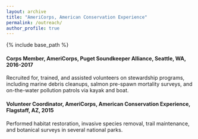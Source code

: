 ```yaml
---
layout: archive
title: "AmeriCorps, American Conservation Experience"
permalink: /outreach/
author_profile: true
---
```


{% include base_path %}

#### Corps Member, AmeriCorps, Puget Soundkeeper Alliance, Seattle, WA, 2016-2017
Recruited for, trained, and assisted volunteers on stewardship programs, including marine debris cleanups, salmon pre-spawn mortality surveys, and on-the-water pollution patrols via kayak and boat.

#### Volunteer Coordinator, AmeriCorps, American Conservation Experience, Flagstaff, AZ, 2015
Performed habitat restoration, invasive species removal, trail maintenance, and botanical surveys in several national parks.

